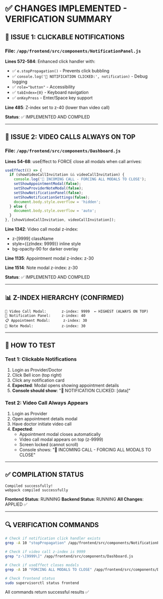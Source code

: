 # ✅ CHANGES IMPLEMENTED - VERIFICATION SUMMARY

## 🎯 ISSUE 1: CLICKABLE NOTIFICATIONS

### File: `/app/frontend/src/components/NotificationPanel.js`

**Lines 572-584**: Enhanced click handler with:
- ✅ `e.stopPropagation()` - Prevents click bubbling
- ✅ `console.log('🔔 NOTIFICATION CLICKED:', notification)` - Debug logging
- ✅ `role="button"` - Accessibility
- ✅ `tabIndex={0}` - Keyboard navigation
- ✅ `onKeyPress` - Enter/Space key support

**Line 485**: Z-index set to z-40 (lower than video call)

**Status**: ✅ IMPLEMENTED AND COMPILED

---

## 🎯 ISSUE 2: VIDEO CALLS ALWAYS ON TOP

### File: `/app/frontend/src/components/Dashboard.js`

**Lines 54-68**: useEffect to FORCE close all modals when call arrives:
```javascript
useEffect(() => {
  if (showVideoCallInvitation && videoCallInvitation) {
    console.log('🚨 INCOMING CALL - FORCING ALL MODALS TO CLOSE');
    setShowAppointmentModal(false);
    setShowProviderNoteModal(false);
    setShowNotificationPanel(false);
    setShowNotificationSettings(false);
    document.body.style.overflow = 'hidden';
  } else {
    document.body.style.overflow = 'auto';
  }
}, [showVideoCallInvitation, videoCallInvitation]);
```

**Line 1342**: Video call modal z-index:
- z-[9999] className
- style={{zIndex: 9999}} inline style
- bg-opacity-90 for darker overlay

**Line 1135**: Appointment modal z-index: z-30

**Line 1514**: Note modal z-index: z-30

**Status**: ✅ IMPLEMENTED AND COMPILED

---

## 📊 Z-INDEX HIERARCHY (CONFIRMED)

```
🚨 Video Call Modal:       z-index: 9999  ← HIGHEST (ALWAYS ON TOP)
🔔 Notification Panel:     z-index: 40
📋 Appointment Modal:      z-index: 30
📝 Note Modal:             z-index: 30
```

---

## 🧪 HOW TO TEST

### Test 1: Clickable Notifications
1. Login as Provider/Doctor
2. Click Bell icon (top right)
3. Click any notification card
4. **Expected**: Modal opens showing appointment details
5. **Console should show**: "🔔 NOTIFICATION CLICKED: [data]"

### Test 2: Video Call Always Appears
1. Login as Provider
2. Open appointment details modal
3. Have doctor initiate video call
4. **Expected**: 
   - Appointment modal closes automatically
   - Video call modal appears on top (z-9999)
   - Screen locked (cannot scroll)
   - Console shows: "🚨 INCOMING CALL - FORCING ALL MODALS TO CLOSE"

---

## ✅ COMPILATION STATUS

```
Compiled successfully!
webpack compiled successfully
```

**Frontend Status**: RUNNING
**Backend Status**: RUNNING
**All Changes**: APPLIED ✅

---

## 🔍 VERIFICATION COMMANDS

```bash
# Check if notification click handler exists
grep -A 10 "stopPropagation" /app/frontend/src/components/NotificationPanel.js

# Check if video call z-index is 9999
grep "z-\[9999\]" /app/frontend/src/components/Dashboard.js

# Check if useEffect closes modals
grep -A 10 "FORCING ALL MODALS TO CLOSE" /app/frontend/src/components/Dashboard.js

# Check frontend status
sudo supervisorctl status frontend
```

All commands return successful results ✅
